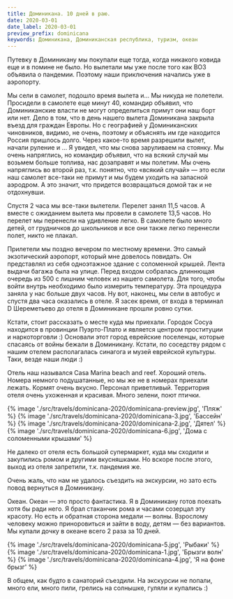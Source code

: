 ```yaml
---
title: Доминикана. 10 дней в раю.
date: 2020-03-01
date_label: 2020-03-01
preview_prefix: dominicana
keywords: Доминикана, Доминиканская республика, туризм, океан
---
```


Путевку в Доминикану мы покупали еще тогда, когда никакого ковида еще и в помине не было. Но вылетали мы уже после того как ВОЗ объявила о пандемии. Поэтому наши приключения начались уже в аэропорту.

Мы сели в самолет, подошло время вылета и… Мы никуда не полетели. Просидели в самолете еще минут 40, командир объявил, что Доминиканские власти не могут определиться примут они наш борт или нет. Дело в том, что в день нашего вылета Доминикана закрыла въезд для граждан Европы. Но с географией у Доминиканских чиновников, видимо, не очень, поэтому и объяснять им где находится Россия пришлось долго. Через какое-то время разрешили вылет, начали руление и … Я увидел, что мы снова заруливаем на стоянку. Мы очень напряглись, но командир объявил, что на всякий случай мы возьмем больше топлива, нас дозаправят и мы полетим. Мы очень напряглись во второй раз, т.к. понятно, что «всякий случай» — это если наш самолет все-таки не примут и мы будем уходить на запасной аэродром. А это значит, что придется возвращаться домой так и не отдохнувши.

Спустя 2 часа мы все-таки вылетели. Перелет занял 11,5 часов. А вместе с ожиданием вылета мы провели в самолете 13,5 часов. Но перелет мы перенесли на удивление легко. В самолете было много детей, от грудничков до школьников и все они также легко перенесли полет, никто не плакал.

Прилетели мы поздно вечером по местному времени. Это самый экзотический аэропорт, который мне довелось повидать. Он представлял из себя одноэтажное здание с соломенной крышей. Лента выдачи багажа была на улице. Перед входом собралась длиннющая очередь из 500 с лишним человек из нашего самолета.  Для того, чтобы войти внутрь необходимо было измерить температуру. Эта процедура заняла у нас больше двух часов. Ну вот, наконец, мы сели в автобус и спустя два часа оказались в отеле. Я засек время, от входа в терминал D Шереметьево до отеля в Доминикане прошли ровно сутки.

Кстати, стоит рассказать о месте куда мы приехали. Городок Сосуа находится в провинции Пуэрто-Плато и является центром проституции и наркоторговли :) Основали этот город еврейские поселенцы, которые спасаясь от войны бежали в Доминикану. Кстати, по соседству рядом с нашим отелем располагалась синагога и музей еврейской культуры. Таки, везде наши люди :)

Отель наш назывался Casa Marina beach and reef. Хороший отель. Номера немного подушатанные, но мы же не в номерах приехали лежать. Кормят очень вкусно. Персонал приветливый. Территория отеля очень ухоженная и красивая. Много зелени, поют птички.

{% image './src/travels/dominicana-2020/dominicana-preview.jpg', 'Пляж' %}
{% image './src/travels/dominicana-2020/dominicana-3.jpg', 'Бассейн' %}
{% image './src/travels/dominicana-2020/dominicana-2.jpg', 'Дятел' %}
{% image './src/travels/dominicana-2020/dominicana-6.jpg', 'Дома с соломенными крышами' %}

Не далеко от отеля есть большой супермаркет, куда мы сходили и закупились ромом и другими вкусняшками. Но вскоре после этого, выход из отеля запретили, т.к. пандемия же.

Очень жаль, что нам не удалось съездить на экскурсии, но зато есть повод вернуться в Доминикану.

Океан. Океан — это просто фантастика. Я в Доминикану готов поехать хотя бы ради него. Я брал стаканчик рома и часами созерцал эту красоту. Но есть и обратная сторона медали — волны. Взрослому человеку можно приноровиться и зайти в воду, детям — без вариантов. Мы купали дочку в океане всего 2 раза за 10 дней.

{% image './src/travels/dominicana-2020/dominicana-5.jpg', 'Рыбаки' %}
{% image './src/travels/dominicana-2020/dominicana-1.jpg', 'Брызги волн' %}
{% image './src/travels/dominicana-2020/dominicana-4.jpg', 'Я на фоне брызг' %}

В общем, как будто в санаторий съездили. На экскурсии не попали, много ели, много пили, грелись на солнышке, гуляли и купались :)
